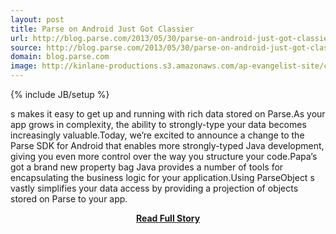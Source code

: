 ```yaml
---
layout: post
title: Parse on Android Just Got Classier
url: http://blog.parse.com/2013/05/30/parse-on-android-just-got-classier/
source: http://blog.parse.com/2013/05/30/parse-on-android-just-got-classier/
domain: blog.parse.com
image: http://kinlane-productions.s3.amazonaws.com/ap-evangelist-site/curated/screenshots/9283_blog_parse_com.png
---
```

{% include JB/setup %}<p>s makes it easy to get up and running with rich data stored on Parse.As your app grows in complexity, the ability to strongly-type your data becomes increasingly valuable.Today, we’re excited to announce a change to the Parse SDK for Android that enables more strongly-typed Java development, giving you even more control over the way you structure your code.Papa’s got a brand new property bag Java provides a number of tools for encapsulating the business logic for your application.Using ParseObject s vastly simplifies your data access by providing a projection of objects stored on Parse to your app.</p>
<center><p><a href="http://blog.parse.com/2013/05/30/parse-on-android-just-got-classier/" style='padding:25px; font-sze:18px; font-weight: bold;'>Read Full Story</a></p></center>

